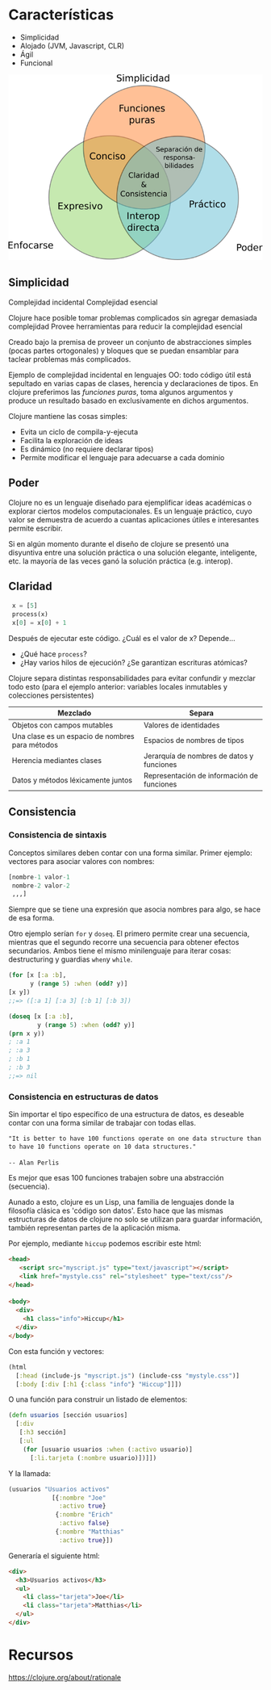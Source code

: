 # Características #

* Simplicidad
* Alojado (JVM, Javascript, CLR)
* Ágil
* Funcional


![Ejes](./venn.png)

## Simplicidad ##

Complejidad incidental
Complejidad esencial

Clojure hace posible tomar problemas complicados sin agregar demasiada complejidad
Provee herramientas para reducir la complejidad esencial

Creado bajo la premisa de proveer un conjunto de abstracciones simples (pocas partes ortogonales) y bloques que se puedan ensamblar para taclear problemas más complicados.

Ejemplo de complejidad incidental en lenguajes OO: todo código útil está sepultado en varias capas de clases, herencia y declaraciones de tipos. En clojure preferimos las _funciones puras_, toma algunos argumentos y produce un resultado basado en exclusivamente en dichos argumentos.

Clojure mantiene las cosas simples:

* Evita un ciclo de compila-y-ejecuta
* Facilita la exploración de ideas
* Es dinámico (no requiere declarar tipos)
* Permite modificar el lenguaje para adecuarse a cada dominio

## Poder ##

Clojure no es un lenguaje diseñado para ejemplificar ideas académicas o explorar ciertos modelos computacionales. Es un lenguaje práctico, cuyo valor se demuestra de acuerdo a cuantas aplicaciones útiles e interesantes permite escribir.

Si en algún momento durante el diseño de clojure se presentó una disyuntiva entre una solución práctica o una solución elegante, inteligente, etc. la mayoría de las veces ganó la solución práctica (e.g. interop).


## Claridad ##

```python
 x = [5]
 process(x)
 x[0] = x[0] + 1
```

 Después de ejecutar este código. ¿Cuál es el valor de x? Depende...

 * ¿Qué hace `process`?
 * ¿Hay varios hilos de ejecución? ¿Se garantizan escrituras atómicas?

Clojure separa distintas responsabilidades para evitar confundir y mezclar todo esto (para el ejemplo anterior: variables locales inmutables y colecciones persistentes)


 | Mezclado                                        | Separa                                     |
 | ----------------------------------------------- | ------------------------------------------ |
 | Objetos con campos mutables                     | Valores de identidades                     |
 | Una clase es un espacio de nombres para métodos | Espacios de nombres de tipos               |
 | Herencia mediantes clases                       | Jerarquía de nombres de datos y funciones  |
 | Datos y métodos léxicamente juntos              | Representación de información de funciones |


## Consistencia ##

### Consistencia de sintaxis ###

Conceptos similares deben contar con una forma similar. Primer ejemplo: vectores para asociar valores con nombres:

```clojure
[nombre-1 valor-1
 nombre-2 valor-2
 ,,,]
```

Siempre que se tiene una expresión que asocia nombres para algo, se hace de esa forma.

Otro ejemplo serían `for` y `doseq`. El primero permite crear una secuencia, mientras que el segundo recorre una secuencia para obtener efectos secundarios. Ambos tiene el mismo minilenguaje para iterar cosas: destructuring y guardias `when`y `while`.

```clojure
(for [x [:a :b],
      y (range 5) :when (odd? y)]
[x y])
;;=> ([:a 1] [:a 3] [:b 1] [:b 3])
```

```clojure
(doseq [x [:a :b],
        y (range 5) :when (odd? y)]
(prn x y))
; :a 1
; :a 3
; :b 1
; :b 3
;;=> nil
```

### Consistencia en estructuras de datos ###

Sin importar el tipo específico de una estructura de datos, es deseable contar con una forma similar de trabajar con todas ellas.

```
"It is better to have 100 functions operate on one data structure than to have 10 functions operate on 10 data structures."

-- Alan Perlis
```

Es mejor que esas 100 funciones trabajen sobre una abstracción (secuencia).

Aunado a esto, clojure es un Lisp, una familia de lenguajes donde la filosofía clásica es 'código son datos'. Esto hace que las mismas estructuras de datos de clojure no solo se utilizan para guardar información, también representan partes de la aplicación misma.

Por ejemplo, mediante `hiccup` podemos escribir este html:

```html
<head>
   <script src="myscript.js" type="text/javascript"></script>
   <link href="mystyle.css" rel="stylesheet" type="text/css"/>
</head>

<body>
  <div>
    <h1 class="info">Hiccup</h1>
  </div>
</body>
```

Con esta función y vectores:

```clojure
(html
  [:head (include-js "myscript.js") (include-css "mystyle.css")]
  [:body [:div [:h1 {:class "info"} "Hiccup"]]])
```

O una función para construir un listado de elementos:

```clojure
(defn usuarios [sección usuarios]
  [:div
   [:h3 sección]
   [:ul
    (for [usuario usuarios :when (:activo usuario)]
      [:li.tarjeta (:nombre usuario)])]])
```

Y la llamada:

```clojure
(usuarios "Usuarios activos"
            [{:nombre "Joe"
              :activo true}
             {:nombre "Erich"
              :activo false}
             {:nombre "Matthias"
              :activo true}])
```

Generaría el siguiente html:

```html
<div>
  <h3>Usuarios activos</h3>
  <ul>
    <li class="tarjeta">Joe</li>
    <li class="tarjeta">Matthias</li>
  </ul>
</div>
```


# Recursos #

https://clojure.org/about/rationale
